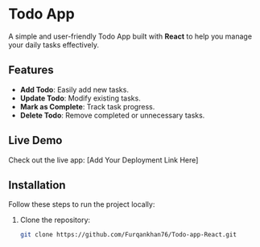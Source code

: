# Todo App

A simple and user-friendly Todo App built with **React** to help you manage your daily tasks effectively.

## Features

- **Add Todo**: Easily add new tasks.
- **Update Todo**: Modify existing tasks.
- **Mark as Complete**: Track task progress.
- **Delete Todo**: Remove completed or unnecessary tasks.

## Live Demo

Check out the live app: [Add Your Deployment Link Here]

## Installation

Follow these steps to run the project locally:

1. Clone the repository:
   ```bash
   git clone https://github.com/Furqankhan76/Todo-app-React.git

